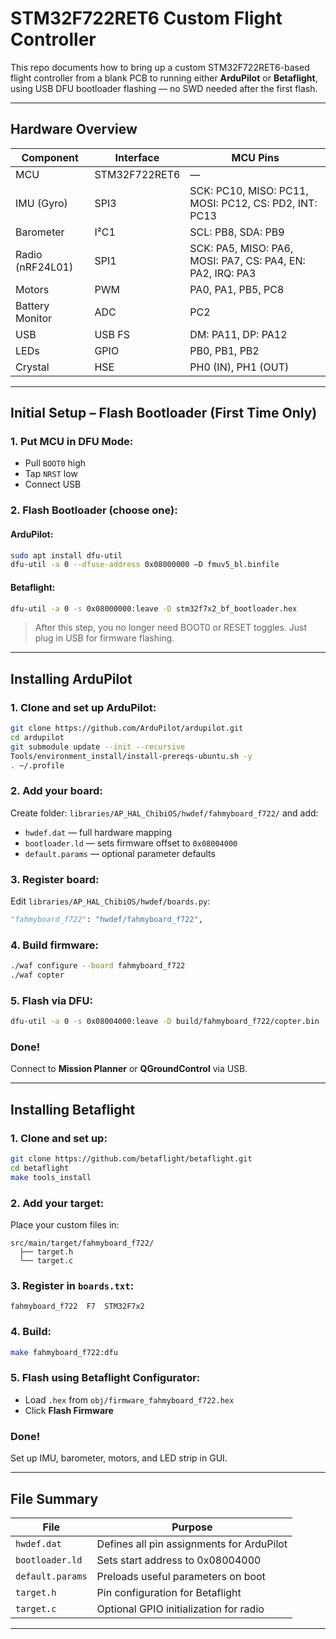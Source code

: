 # STM32F722RET6 Custom Flight Controller

This repo documents how to bring up a custom STM32F722RET6-based flight controller from a blank PCB to running either **ArduPilot** or **Betaflight**, using USB DFU bootloader flashing — no SWD needed after the first flash.

---

## Hardware Overview

| Component       | Interface | MCU Pins       |
|----------------|-----------|----------------|
| MCU            | STM32F722RET6 | —             |
| IMU (Gyro)     | SPI3      | SCK: PC10, MISO: PC11, MOSI: PC12, CS: PD2, INT: PC13 |
| Barometer      | I²C1      | SCL: PB8, SDA: PB9 |
| Radio (nRF24L01)| SPI1     | SCK: PA5, MISO: PA6, MOSI: PA7, CS: PA4, EN: PA2, IRQ: PA3 |
| Motors         | PWM       | PA0, PA1, PB5, PC8 |
| Battery Monitor| ADC       | PC2            |
| USB            | USB FS    | DM: PA11, DP: PA12 |
| LEDs           | GPIO      | PB0, PB1, PB2   |
| Crystal        | HSE       | PH0 (IN), PH1 (OUT) |

---

## Initial Setup – Flash Bootloader (First Time Only)

### 1. Put MCU in DFU Mode:
- Pull `BOOT0` high
- Tap `NRST` low
- Connect USB

### 2. Flash Bootloader (choose one):

#### ArduPilot:
```bash
sudo apt install dfu-util
dfu-util -a 0 --dfuse-address 0x08000000 –D fmuv5_bl.binfile
```

#### Betaflight:
```bash
dfu-util -a 0 -s 0x08000000:leave -D stm32f7x2_bf_bootloader.hex
```

> After this step, you no longer need BOOT0 or RESET toggles. Just plug in USB for firmware flashing.

---

## Installing ArduPilot

### 1. Clone and set up ArduPilot:
```bash
git clone https://github.com/ArduPilot/ardupilot.git
cd ardupilot
git submodule update --init --recursive
Tools/environment_install/install-prereqs-ubuntu.sh -y
. ~/.profile
```

### 2. Add your board:
Create folder: `libraries/AP_HAL_ChibiOS/hwdef/fahmyboard_f722/` and add:
- `hwdef.dat` — full hardware mapping
- `bootloader.ld` — sets firmware offset to `0x08004000`
- `default.params` — optional parameter defaults

### 3. Register board:
Edit `libraries/AP_HAL_ChibiOS/hwdef/boards.py`:
```python
"fahmyboard_f722": "hwdef/fahmyboard_f722",
```

### 4. Build firmware:
```bash
./waf configure --board fahmyboard_f722
./waf copter
```

### 5. Flash via DFU:
```bash
dfu-util -a 0 -s 0x08004000:leave -D build/fahmyboard_f722/copter.bin
```

### Done!
Connect to **Mission Planner** or **QGroundControl** via USB.

---

## Installing Betaflight

### 1. Clone and set up:
```bash
git clone https://github.com/betaflight/betaflight.git
cd betaflight
make tools_install
```

### 2. Add your target:
Place your custom files in:
```
src/main/target/fahmyboard_f722/
  ├── target.h
  └── target.c
```

### 3. Register in `boards.txt`:
```text
fahmyboard_f722  F7  STM32F7x2
```

### 4. Build:
```bash
make fahmyboard_f722:dfu
```

### 5. Flash using Betaflight Configurator:
- Load `.hex` from `obj/firmware_fahmyboard_f722.hex`
- Click **Flash Firmware**

### Done!
Set up IMU, barometer, motors, and LED strip in GUI.

---

## File Summary

| File               | Purpose                                |
|--------------------|----------------------------------------|
| `hwdef.dat`        | Defines all pin assignments for ArduPilot |
| `bootloader.ld`    | Sets start address to 0x08004000       |
| `default.params`   | Preloads useful parameters on boot     |
| `target.h`         | Pin configuration for Betaflight       |
| `target.c`         | Optional GPIO initialization for radio |

---


